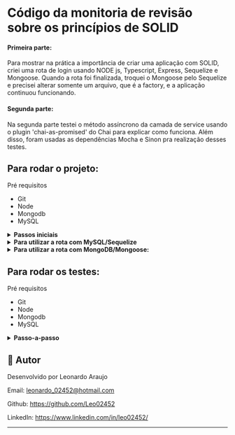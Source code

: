 <h1>Código da monitoria de revisão sobre os princípios de SOLID</h1>

#### Primeira parte:
Para mostrar na prática a importância de criar uma aplicação com SOLID, criei uma rota de login usando NODE js, Typescript, Express, Sequelize e Mongoose.
Quando a rota foi finalizada, troquei o Mongoose pelo Sequelize e precisei alterar somente um arquivo, que é a factory, e a aplicação continuou funcionando.

#### Segunda parte:
Na segunda parte testei o método assíncrono da camada de service usando o plugin 'chai-as-promised' do Chai para explicar como funciona. Além disso, foram usadas as dependências Mocha e Sinon pra realização desses testes.

## Para rodar o projeto:

Pré requisitos
- Git
- Node
- Mongodb
- MySQL

<details>
  <summary><strong>Passos iniciais</strong></summary>

1 - Clone o projeto
```bash
git clone git@github.com:Leo02452/monitoria-revisao-solid.git
```

2- Entre dentro da pasta
```bash
cd monitoria-revisao-solid
```

3 - Instale as dependências
```bash
npm i
```
</details>


<details>
  <summary><strong>Para utilizar a rota com MySQL/Sequelize</strong></summary>

1 - Compile o código
```bash
npm run build
```

2 - Crie (ou restaure) o banco
```bash
 npm run db:reset
```

3 - Inicie a aplicação
```bash
npm run dev
```
</details>

<details>
  <summary><strong>Para utilizar a rota com MongoDB/Mongoose:</strong></summary>

1 - Vá até o caminho src/factories e abra o arquivo LoginControllerFactory.ts

2 - Descomente o repositório do Mongoose, comente o do Sequelize e troque o userRepository no LoginService

3 - Inicie a aplicação
```bash
npm run dev
```
4 - Crie o banco fazendo uma requisição do tipo GET para a rota '/seeder'
</details>


## Para rodar os testes:

Pré requisitos
- Git
- Node
- Mongodb
- MySQL

<details>
  <summary><strong>Passo-a-passo</strong></summary>
  
1 - Clone o projeto
```bash
git clone git@github.com:Leo02452/monitoria-revisao-solid.git
```

2 - Entre dentro da pasta
```bash
cd monitoria-revisao-solid
```

3 - Instale as dependências
```bash
npm i
```

4 - Rode os testes
```bash
npm test
```
</details>


## :memo: Autor

Desenvolvido por Leonardo Araujo

Email: leonardo_02452@hotmail.com

Github: https://github.com/Leo02452

LinkedIn: https://www.linkedin.com/in/leo02452/

---
